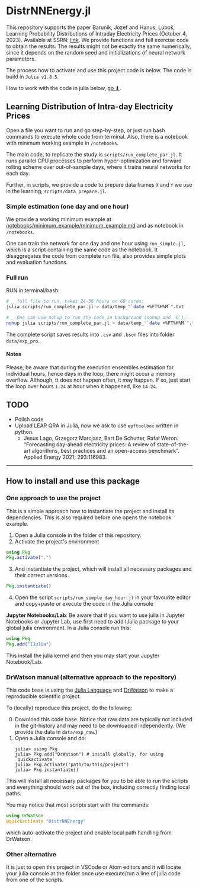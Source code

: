 # DistrNNEnergy.jl

This repository supports the paper Barunik, Jozef and Hanus, Luboš, Learning Probability Distributions of Intraday Electricity Prices (October 4, 2023). Available at SSRN: [link](https://papers.ssrn.com/sol3/papers.cfm?abstract_id=4592411).
We provide functions and full exercise code to obtain the results. The results might not be exactly the same numerically, since it depends on the random seed and initializations of neural network parameters.

The process how to activate and use this project code is below. The code is build in `Julia v1.8.5`.

How to work with the code in julia below, [go ⬇](#how-to-install-and-use-this-package).

## Learning Distribution of Intra-day Electricity Prices

Open a file you want to run and go step-by-step, or just run bash commands to execute whole code from terminal. Also, there is a notebook with minimum working example in `/notebooks`. 

The main code, to replicate the study is `scripts/run_complete_par.jl`. It runs parallel CPU processes to perform hyper-optimization and  forward rolling scheme over out-of-sample days, where it trains neural networks for each day.

Further, in scripts, we provide a code to prepare data frames `X` and `Y` we use in the learning, `scripts/data_prepare.jl`.

### Simple estimation (one day and one hour)

We provide a working minimum example at [notebooks/minimum_example/minimum_example.md](./notebooks/minimum_example/minimum_example.md)
and as notebook in `/notebooks`.

One can train the network for one day and one hour using `run_simple.jl`, which is a script containing the same code as the notebook.
It disaggregates the code from complete run file, also provides simple plots and evaluation functions.

### Full run

RUN in terminal/bash:

```bash
# _ full file to run, takes 24-36 hours on 60 cores:
julia scripts/run_complete_par.jl > data/temp_"`date +%FT%H%M`".txt

# _ One can use nohup to run the code in background (nohup and `&`):
nohup julia scripts/run_complete_par.jl > data/temp_"`date +%FT%H%M`".txt &
```

The complete script saves results into `.csv` and `.bson` files into folder `data/exp_pro`.

#### Notes

Please, be aware that during the execution ensembles estimation for individual hours, hence days in the loop, there might occur a memory overflow. Although, tt does not happen often, it may happen. If so, just start the loop over hours `1:24` at hour when it happened, like `14:24`.

## TODO

- Polish code
- Upload LEAR QRA in Julia, now we ask to use `epftoolbox` written in python.
  - Jesus Lago, Grzegorz Marcjasz, Bart De Schutter, Rafał Weron. “Forecasting day-ahead electricity prices: A review of state-of-the-art algorithms, best practices and an open-access benchmark”. Applied Energy 2021; 293:116983.

------

## How to install and use this package

### One approach to use the project

This is a simple approach how to instantiate the project and install its dependencies. This is also required before one opens the notebook example.

   1. Open a Julia console in the folder of this repository.
   2. Activate the project's environment
   ```julia
   using Pkg
   Pkg.activate(".")
   ```
   3. And instantiate the project, which will install all necessary packages and their correct versions.
   ```julia
   Pkg.instantiate()
   ```
   4. Open the script `scripts/run_simple_day_hour.jl` in your favourite editor and copy+paste or execute the code in the Julia console

**Jupyter Notebooks/Lab**: Be aware that if you want to use julia in Jupyter Notebooks or Jupyter Lab, use first need to add IJulia package to your global julia environment. In a Julia console run this:
   ```julia
   using Pkg
   Pkg.add("IJulia")
   ```
   This install the julia kernel and then you may start your Jupyter Notebook/Lab.
   
### DrWatson manual (alternative approach to the repository)

This code base is using the [Julia Language](https://julialang.org/) and
[DrWatson](https://juliadynamics.github.io/DrWatson.jl/stable/) to make a reproducible scientific project.

To (locally) reproduce this project, do the following:

0. Download this code base. Notice that raw data are typically not included in the
   git-history and may need to be downloaded independently. (We provide the data in `data/exp_raw`.)
1. Open a Julia console and do:
   ```
   julia> using Pkg
   julia> Pkg.add("DrWatson") # install globally, for using `quickactivate`
   julia> Pkg.activate("path/to/this/project")
   julia> Pkg.instantiate()
   ```
   
This will install all necessary packages for you to be able to run the scripts and
everything should work out of the box, including correctly finding local paths.
  
You may notice that most scripts start with the commands:
```julia
using DrWatson
@quickactivate "DistrNNEnergy"
```
which auto-activate the project and enable local path handling from DrWatson.

### Other alternative

It is just to open this project in VSCode or Atom editors and it will locate your julia console at the folder once use execute/run a line of julia code from one of the scripts.
